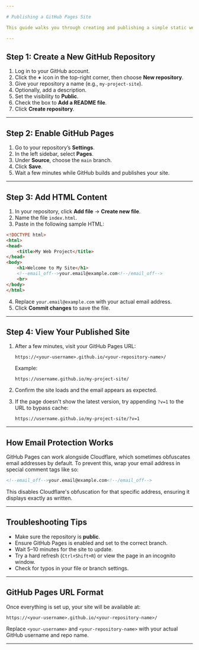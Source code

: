```yaml
---

# Publishing a GitHub Pages Site

This guide walks you through creating and publishing a simple static website using GitHub Pages. It includes a method for displaying an email address without Cloudflare obfuscation.

---
```


## Step 1: Create a New GitHub Repository

1. Log in to your GitHub account.
2. Click the **+** icon in the top-right corner, then choose **New repository**.
3. Give your repository a name (e.g., `my-project-site`).
4. Optionally, add a description.
5. Set the visibility to **Public**.
6. Check the box to **Add a README file**.
7. Click **Create repository**.

---

## Step 2: Enable GitHub Pages

1. Go to your repository’s **Settings**.
2. In the left sidebar, select **Pages**.
3. Under **Source**, choose the `main` branch.
4. Click **Save**.
5. Wait a few minutes while GitHub builds and publishes your site.

---

## Step 3: Add HTML Content

1. In your repository, click **Add file** → **Create new file**.
2. Name the file `index.html`.
3. Paste in the following sample HTML:

```html
<!DOCTYPE html>
<html>
<head>
    <title>My Web Project</title>
</head>
<body>
    <h1>Welcome to My Site</h1>
    <!--email_off-->your.email@example.com<!--/email_off-->
    <br>
</body>
</html>
```

4. Replace `your.email@example.com` with your actual email address.
5. Click **Commit changes** to save the file.

---

## Step 4: View Your Published Site

1. After a few minutes, visit your GitHub Pages URL:

   ```
   https://<your-username>.github.io/<your-repository-name>/
   ```

   Example:

   ```
   https://username.github.io/my-project-site/
   ```

2. Confirm the site loads and the email appears as expected.

3. If the page doesn't show the latest version, try appending `?v=1` to the URL to bypass cache:

   ```
   https://username.github.io/my-project-site/?v=1
   ```

---

## How Email Protection Works

GitHub Pages can work alongside Cloudflare, which sometimes obfuscates email addresses by default. To prevent this, wrap your email address in special comment tags like so:

```html
<!--email_off-->your.email@example.com<!--/email_off-->
```

This disables Cloudflare's obfuscation for that specific address, ensuring it displays exactly as written.

---

## Troubleshooting Tips

* Make sure the repository is **public**.
* Ensure GitHub Pages is enabled and set to the correct branch.
* Wait 5–10 minutes for the site to update.
* Try a hard refresh (`Ctrl+Shift+R`) or view the page in an incognito window.
* Check for typos in your file or branch settings.

---

## GitHub Pages URL Format

Once everything is set up, your site will be available at:

```
https://<your-username>.github.io/<your-repository-name>/
```

Replace `<your-username>` and `<your-repository-name>` with your actual GitHub username and repo name.

---


